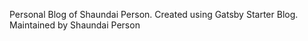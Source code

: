 Personal Blog of Shaundai Person.  Created using Gatsby Starter Blog.  Maintained by Shaundai Person
